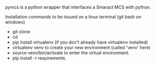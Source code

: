 pymcs is a python wrapper that interfaces a Smaract MCS with python. 

Installation 
commands to be issued on a linux terminal (git bash on windows)
- git clone <repo>
- cd <repo>
- pip install virtualenv (if you don't already have virtualenv installed)
- virtualenv venv to create your new environment (called 'venv' here)
- source venv/bin/activate to enter the virtual environment.
- pip install -r requirements.